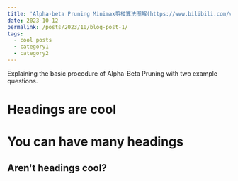 ```yaml
---
title: 'Alpha-beta Pruning Minimax剪枝算法图解(https://www.bilibili.com/video/BV16m4y1g7nD/?spm_id_from=333.999.0.0&vd_source=68ac205dce7740a830a2b6801abaf205)'
date: 2023-10-12
permalink: /posts/2023/10/blog-post-1/
tags:
  - cool posts
  - category1
  - category2
---
```


Explaining the basic procedure of Alpha-Beta Pruning with two example questions.


Headings are cool
======

You can have many headings
======

Aren't headings cool?
------
